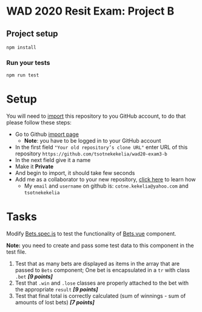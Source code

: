 # WAD 2020 Resit Exam: Project B

## Project setup
```
npm install
```

### Run your tests
```
npm run test
```
# Setup

You will need to [import](https://docs.github.com/en/free-pro-team@latest/github/importing-your-projects-to-github/importing-a-repository-with-github-importer) 
this repository to you GitHub account, to do that please follow these steps:
* Go to Github [import page](https://github.com/new/import)
  * **Note**: you have to be logged in to your GitHub account
* In the first field `"Your old repository’s clone URL"` enter URL of this repository `https://github.com/tsotnekekelia/wad20-exam3-b`
* In  the next field give it a name
* Make it **Private**
* And begin to import, it should take few seconds
* Add me as a collaborator to your new repository, [click here](https://docs.github.com/en/free-pro-team@latest/github/setting-up-and-managing-your-github-user-account/inviting-collaborators-to-a-personal-repository)
 to learn how
  * My `email` and `username` on github is: `cotne.kekelia@yahoo.com` and `tsotnekekelia`
  
# Tasks
  
Modify [Bets.spec.js](tests/unit/Bets.spec.js) 
to test the functionality of [Bets.vue](src/components/Bets.vue) component.
 
**Note:** you need to create and pass some test data to this component in the test file.

1. Test that as many bets are displayed as items in the array that are passed to `Bets` component; One bet is encapsulated in a `tr` with class `.bet` _**[9 points]**_
2. Test that `.win` and `.lose` classes are properly attached to the bet with the appropriate `result` _**[9 points]**_
3. Test that final total is correctly calculated (sum of winnings  - sum of amounts of lost bets) _**[7 points]**_
  
